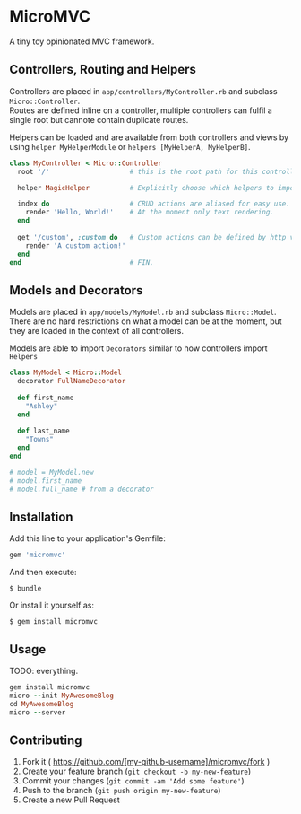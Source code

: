 # MicroMVC

A tiny toy opinionated MVC framework. 

## Controllers, Routing and Helpers

Controllers are placed in `app/controllers/MyController.rb` and subclass `Micro::Controller`.  
Routes are defined inline on a controller, multiple controllers can fulfil a single root 
but cannote contain duplicate routes. 

Helpers can be loaded and are available from both controllers and views by using  `helper MyHelperModule`
or `helpers [MyHelperA, MyHelperB]`. 

```ruby
class MyController < Micro::Controller
  root '/'                    # this is the root path for this controller.

  helper MagicHelper          # Explicitly choose which helpers to import

  index do                    # CRUD actions are aliased for easy use.
    render 'Hello, World!'    # At the moment only text rendering.
  end
  
  get '/custom', :custom do   # Custom actions can be defined by http verbs.
    render 'A custom action!'
  end
end                           # FIN.
```

## Models and Decorators

Models are placed in `app/models/MyModel.rb` and subclass `Micro::Model`. 
There are no hard restrictions on what a model can be at the moment, but they are loaded 
in the context of all controllers. 

Models are able to import `Decorators` similar to how controllers import `Helpers`

```ruby 
class MyModel < Micro::Model 
  decorator FullNameDecorator
  
  def first_name
    "Ashley"
  end 
  
  def last_name
    "Towns"
  end
end

# model = MyModel.new
# model.first_name 
# model.full_name # from a decorator

```


## Installation

Add this line to your application's Gemfile:

```ruby
gem 'micromvc'
```

And then execute:

    $ bundle

Or install it yourself as:

    $ gem install micromvc

## Usage

TODO: everything.

```ruby
gem install micromvc
micro --init MyAwesomeBlog
cd MyAwesomeBlog
micro --server
```

## Contributing

1. Fork it ( https://github.com/[my-github-username]/micromvc/fork )
2. Create your feature branch (`git checkout -b my-new-feature`)
3. Commit your changes (`git commit -am 'Add some feature'`)
4. Push to the branch (`git push origin my-new-feature`)
5. Create a new Pull Request

